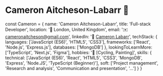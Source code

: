# Cameron Aitcheson-Labarr 🚀

const Cameron = {
  name: 'Cameron Aitcheson-Labarr',
  title: 'Full-stack Developer',
  location: '📍 London, United Kingdom',
  email: '✉️ cameronaitcheson@gmail.com',
  linkedIn: '🔗 [Cameron Labarr](https://www.linkedin.com/in/cameron-aitcheson-labarr/)',
  techStack: {
    languages: ['JavaScript (ES6)', 'HTML5', 'CSS3'],
    frameworks: ['React', 'Node.js', 'Express.js'],
    databases: ['MongoDB']
  },
  lookingToLearnMore: ['TypeScript', 'Next.js', 'Figma'],
  hobbies: '🎨 [Cycling, Painting]',
  skills: {
    technical: ['JavaScript (ES6)', 'React', 'HTML5', 'CSS3', 'MongoDB', 'Express', 'Node.JS', 'TypeScript (Beginner)'],
    soft: ['Project management', 'Research and analysis', 'Communication and presentation', '...']
  }
}

